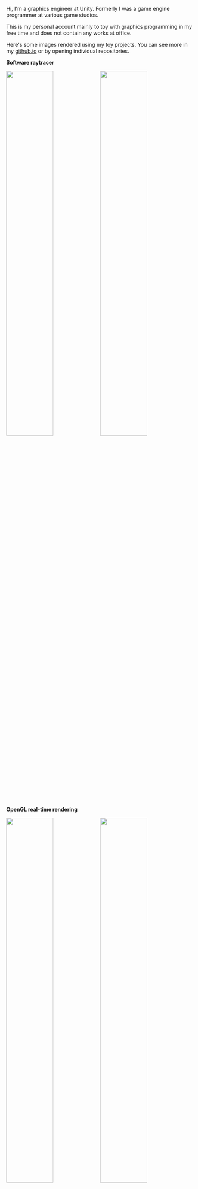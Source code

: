 Hi, I'm a graphics engineer at Unity. Formerly I was a game engine programmer at various game studios.

This is my personal account mainly to toy with graphics programming in my free time and does not contain any works at office.

Here's some images rendered using my toy projects. You can see more in my [github.io](https://codeonwort.github.io/) or by opening individual repositories.

**Software raytracer**

<img src="https://user-images.githubusercontent.com/11644393/208349151-14f24188-2060-438b-909e-81166821236d.jpg" width="50%" /><img src="https://user-images.githubusercontent.com/11644393/208139547-f662edf3-52a7-420f-9c68-85c975c22fda.jpg" width="50%" />

**OpenGL real-time rendering**

<img src="https://user-images.githubusercontent.com/11644393/199586888-a70163b2-5b7e-4dbc-b050-c0da462ca27a.jpg" width="50%" /><img src="https://user-images.githubusercontent.com/11644393/199479551-c4d0a6f8-e705-4570-9b7d-c2a43f785b74.jpg" width="50%" />

**DirectX 12 real-time rendering**

<img src="https://user-images.githubusercontent.com/11644393/201951222-44803f65-1d79-4691-bbe2-04a782dc515c.jpg" width="50%" /><img src="https://user-images.githubusercontent.com/11644393/211977004-d3ec684f-cc0c-4958-b378-a961caedfd8c.jpg" width="50%" />

<!--
**codeonwort/codeonwort** is a ✨ _special_ ✨ repository because its `README.md` (this file) appears on your GitHub profile.

Here are some ideas to get you started:

- 🔭 I’m currently working on ...
- 🌱 I’m currently learning ...
- 👯 I’m looking to collaborate on ...
- 🤔 I’m looking for help with ...
- 💬 Ask me about ...
- 📫 How to reach me: ...
- 😄 Pronouns: ...
- ⚡ Fun fact: ...
-->
